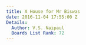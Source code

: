 ```yaml
---
title: A House for Mr Biswas
date: 2016-11-04 17:55:00 Z
Details:
  Author: V.S. Naipaul
  Boards List Rank: 72
---
```


